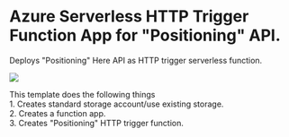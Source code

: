 # Azure Serverless HTTP Trigger Function App for "Positioning"  API.

Deploys "Positioning" Here API as  HTTP trigger serverless function.

<a href="https://portal.azure.com/#create/Microsoft.Template/uri/https%3A%2F%2Fraw.githubusercontent.com%2Fheremaps%2Fhere-azure-serverless%2Fmaster%2FarmTemplates%2F106-hlsARMTemplateServerlessFunctionPositioning%2Fazuredeploy.json" target="_blank">
    <img src="http://azuredeploy.net/deploybutton.png"/>
</a>

This template does the following things   
	1. Creates standard storage account/use existing storage.   
	2. Creates a function app.   
	3. Creates "Positioning" HTTP trigger function.  




